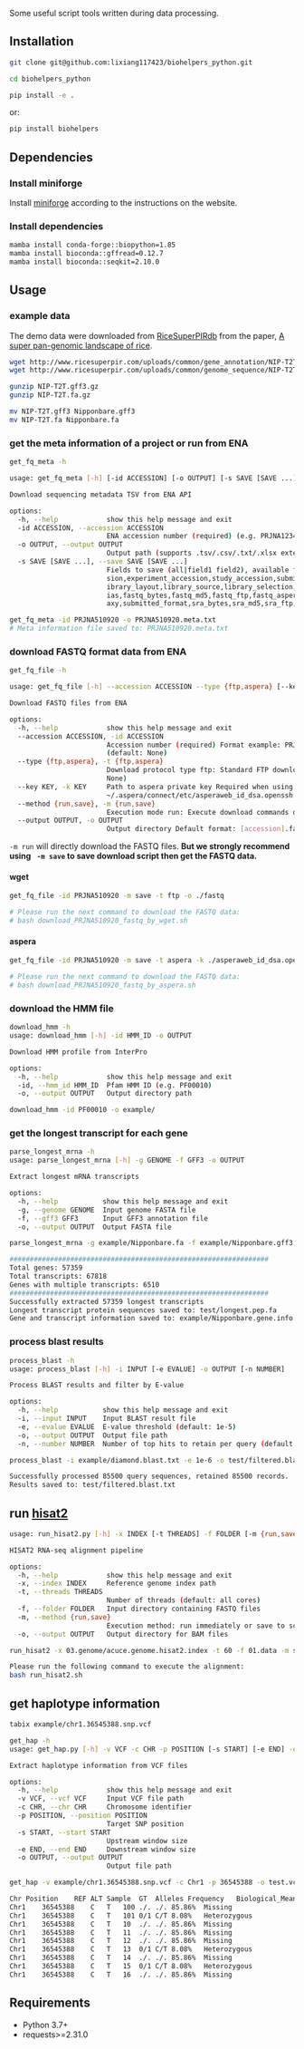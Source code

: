 Some useful script tools written during data processing.

## Installation

```bash
git clone git@github.com:lixiang117423/biohelpers_python.git

cd biohelpers_python

pip install -e .
```

or:

```bash
pip install biohelpers
```

## Dependencies

### Install miniforge

Install [miniforge](https://github.com/conda-forge/miniforge) according to the instructions on the website.

### Install dependencies

```bash
mamba install conda-forge::biopython=1.85
mamba install bioconda::gffread=0.12.7
mamba install bioconda::seqkit=2.10.0

```

## Usage

### example data

The demo data were downloaded from [RiceSuperPIRdb](http://www.ricesuperpir.com/web/download) from the paper, [A super pan-genomic landscape of rice](https://www.nature.com/articles/s41422-022-00685-z).

```bash
wget http://www.ricesuperpir.com/uploads/common/gene_annotation/NIP-T2T.gff3.gz
wget http://www.ricesuperpir.com/uploads/common/genome_sequence/NIP-T2T.fa.gz

gunzip NIP-T2T.gff3.gz
gunzip NIP-T2T.fa.gz

mv NIP-T2T.gff3 Nipponbare.gff3
mv NIP-T2T.fa Nipponbare.fa
```

### get the meta information of a project or run from ENA

```bash
get_fq_meta -h

usage: get_fq_meta [-h] [-id ACCESSION] [-o OUTPUT] [-s SAVE [SAVE ...]]

Download sequencing metadata TSV from ENA API

options:
  -h, --help            show this help message and exit
  -id ACCESSION, --accession ACCESSION
                        ENA accession number (required) (e.g. PRJNA123456)
  -o OUTPUT, --output OUTPUT
                        Output path (supports .tsv/.csv/.txt/.xlsx extensions, default: ./tmp/[accession].meta.tsv)
  -s SAVE [SAVE ...], --save SAVE [SAVE ...]
                        Fields to save (all|field1 field2), available fields: secondary_study_accession,sample_accession,secondary_sample_acces  
                        sion,experiment_accession,study_accession,submission_accession,tax_id,scientific_name,instrument_model,nominal_length,l  
                        ibrary_layout,library_source,library_selection,base_count,first_public,last_updated,study_title,experiment_alias,run_al  
                        ias,fastq_bytes,fastq_md5,fastq_ftp,fastq_aspera,fastq_galaxy,submitted_bytes,submitted_md5,submitted_ftp,submitted_gal  
                        axy,submitted_format,sra_bytes,sra_md5,sra_ftp,sample_alias,broker_name,sample_title,nominal_sdev,bam_ftp,bam_bytes 
```

```bash
get_fq_meta -id PRJNA510920 -o PRJNA510920.meta.txt
# Meta information file saved to: PRJNA510920.meta.txt
```

### download FASTQ format data from ENA

```bash
get_fq_file -h

usage: get_fq_file [-h] --accession ACCESSION --type {ftp,aspera} [--key KEY] [--method {run,save}] [--output OUTPUT]

Download FASTQ files from ENA

options:
  -h, --help            show this help message and exit
  --accession ACCESSION, -id ACCESSION
                        Accession number (required) Format example: PRJNA661210/SRP000123 Supports ENA/NCBI standard accession formats
                        (default: None)
  --type {ftp,aspera}, -t {ftp,aspera}
                        Download protocol type ftp: Standard FTP download aspera: High-speed transfer protocol (requires private key) (default:  
                        None)
  --key KEY, -k KEY     Path to aspera private key Required when using aspera protocol Default location:
                        ~/.aspera/connect/etc/asperaweb_id_dsa.openssh (default: None)
  --method {run,save}, -m {run,save}
                        Execution mode run: Execute download commands directly save: Generate download script (default) (default: save)
  --output OUTPUT, -o OUTPUT
                        Output directory Default format: [accession].fastq.download Auto-create missing directories (default: None)
```

`-m run` will directly download the FASTQ files.  **But we strongly recommend using ` -m save` to save download script then get the FASTQ data.**

#### wget

```bash
get_fq_file -id PRJNA510920 -m save -t ftp -o ./fastq

# Please run the next command to download the FASTQ data:
# bash download_PRJNA510920_fastq_by_wget.sh
```

#### aspera

```bash
get_fq_file -id PRJNA510920 -m save -t aspera -k ./asperaweb_id_dsa.openssh  -o ./fastq

# Please run the next command to download the FASTQ data:
# bash download_PRJNA510920_fastq_by_aspera.sh
```

### download the HMM file

```bash
download_hmm -h
usage: download_hmm [-h] -id HMM_ID -o OUTPUT

Download HMM profile from InterPro

options:
  -h, --help            show this help message and exit
  -id, --hmm_id HMM_ID  Pfam HMM ID (e.g. PF00010)
  -o, --output OUTPUT   Output directory path

```

```bash
download_hmm -id PF00010 -o example/
```

### get the longest transcript for each gene

```bash
parse_longest_mrna -h
usage: parse_longest_mrna [-h] -g GENOME -f GFF3 -o OUTPUT

Extract longest mRNA transcripts

options:
  -h, --help           show this help message and exit
  -g, --genome GENOME  Input genome FASTA file
  -f, --gff3 GFF3      Input GFF3 annotation file
  -o, --output OUTPUT  Output FASTA file
```

```bash
parse_longest_mrna -g example/Nipponbare.fa -f example/Nipponbare.gff3 -o test/longest.pep.fa
```

```bash
################################################################
Total genes: 57359
Total transcripts: 67818
Genes with multiple transcripts: 6510
################################################################
Successfully extracted 57359 longest transcripts
Longest transcript protein sequences saved to: test/longest.pep.fa
Gene and transcript information saved to: example/Nipponbare.gene.info.txt
```

### process blast results

```bash
process_blast -h
usage: process_blast [-h] -i INPUT [-e EVALUE] -o OUTPUT [-n NUMBER]

Process BLAST results and filter by E-value

options:
  -h, --help           show this help message and exit
  -i, --input INPUT    Input BLAST result file
  -e, --evalue EVALUE  E-value threshold (default: 1e-5)
  -o, --output OUTPUT  Output file path
  -n, --number NUMBER  Number of top hits to retain per query (default: 1)
```

```bash
process_blast -i example/diamond.blast.txt -e 1e-6 -o test/filtered.blast.txt
```

```bash
Successfully processed 85500 query sequences, retained 85500 records.
Results saved to: test/filtered.blast.txt
```

## run [hisat2](https://github.com/DaehwanKimLab/hisat2)

```bash
usage: run_hisat2.py [-h] -x INDEX [-t THREADS] -f FOLDER [-m {run,save}] -o OUTPUT

HISAT2 RNA-seq alignment pipeline

options:
  -h, --help            show this help message and exit
  -x, --index INDEX     Reference genome index path
  -t, --threads THREADS
                        Number of threads (default: all cores)
  -f, --folder FOLDER   Input directory containing FASTQ files
  -m, --method {run,save}
                        Execution method: run immediately or save to script
  -o, --output OUTPUT   Output directory for BAM files
```

```bash
run_hisat2 -x 03.genome/acuce.genome.hisat2.index -t 60 -f 01.data -m save -o 04.mapping 
```

```bash
Please run the following command to execute the alignment:
bash run_hisat2.sh
```

## get haplotype information

```bash
tabix example/chr1.36545388.snp.vcf
```

```bash 
get_hap -h
usage: get_hap.py [-h] -v VCF -c CHR -p POSITION [-s START] [-e END] -o OUTPUT

Extract haplotype information from VCF files

options:
  -h, --help            show this help message and exit
  -v VCF, --vcf VCF     Input VCF file path
  -c CHR, --chr CHR     Chromosome identifier
  -p POSITION, --position POSITION
                        Target SNP position
  -s START, --start START
                        Upstream window size
  -e END, --end END     Downstream window size
  -o OUTPUT, --output OUTPUT
                        Output file path
```

```bash
get_hap -v example/chr1.36545388.snp.vcf -c Chr1 -p 36545388 -o test.vcf.txt
```

```bash
Chr	Position	REF	ALT	Sample	GT	Alleles	Frequency	Biological_Meaning
Chr1	36545388	C	T	100	./.	./.	85.86%	Missing
Chr1	36545388	C	T	101	0/1	C/T	8.08%	Heterozygous
Chr1	36545388	C	T	10	./.	./.	85.86%	Missing
Chr1	36545388	C	T	11	./.	./.	85.86%	Missing
Chr1	36545388	C	T	12	./.	./.	85.86%	Missing
Chr1	36545388	C	T	13	0/1	C/T	8.08%	Heterozygous
Chr1	36545388	C	T	14	./.	./.	85.86%	Missing
Chr1	36545388	C	T	15	0/1	C/T	8.08%	Heterozygous
Chr1	36545388	C	T	16	./.	./.	85.86%	Missing
```


## Requirements

- Python 3.7+
- requests>=2.31.0

